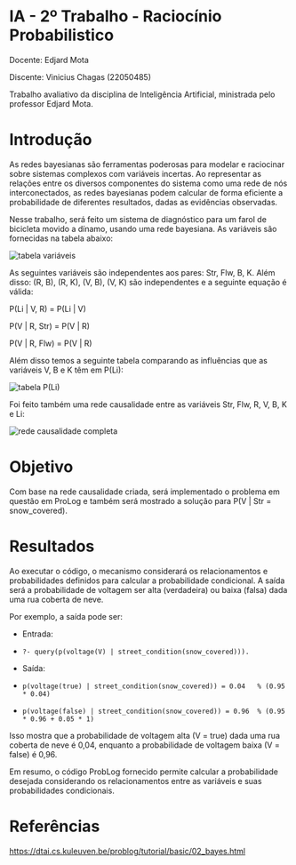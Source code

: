 # IA - 2º Trabalho - Raciocínio Probabilistico

Docente: Edjard Mota

Discente: Vinicius Chagas (22050485)


Trabalho avaliativo da disciplina de Inteligência Artificial, ministrada pelo professor Edjard Mota.


# Introdução

As redes bayesianas são ferramentas poderosas para modelar e raciocinar sobre sistemas complexos com variáveis incertas. Ao representar as relações entre os diversos componentes do sistema como uma rede de nós interconectados, as redes bayesianas podem calcular de forma eficiente a probabilidade de diferentes resultados, dadas as evidências observadas.


Nesse trabalho, será feito um sistema de diagnóstico para um farol de bicicleta movido a dínamo, usando uma rede bayesiana. As variáveis são fornecidas na tabela abaixo:


![tabela variáveis](https://github.com/user-attachments/assets/a285f223-1b28-46a6-a049-faff6d474c6a)


As seguintes variáveis são independentes aos pares: Str, Flw, B, K. Além disso: (R, B), (R, K), (V, B), (V, K) são independentes e a seguinte equação é válida:


P(Li | V, R) = P(Li | V)

P(V | R, Str) = P(V | R)

P(V | R, Flw) = P(V | R)


Além disso temos a seguinte tabela comparando as influências que as variáveis V, B e K têm em P(Li):


![tabela P(Li)](https://github.com/user-attachments/assets/c82ebf07-78b6-41f3-a828-678754937e00)


Foi feito também uma rede causalidade entre as variáveis Str, Flw, R, V, B, K e Li:


![rede causalidade completa](https://github.com/user-attachments/assets/413f501d-6df7-4c92-b4b2-09b8a654a3e7)



# Objetivo


Com base na rede causalidade criada, será implementado o problema em questão em ProLog e também será mostrado a solução para P(V | Str = snow_covered).


# Resultados


Ao executar o código, o mecanismo considerará os relacionamentos e probabilidades definidos para calcular a probabilidade condicional. A saída será a probabilidade de voltagem ser alta (verdadeira) ou baixa (falsa) dada uma rua coberta de neve.


Por exemplo, a saída pode ser:

- Entrada:
-     ?- query(p(voltage(V) | street_condition(snow_covered))).

- Saída:
-     p(voltage(true) | street_condition(snow_covered)) = 0.04   % (0.95 * 0.04)
-     p(voltage(false) | street_condition(snow_covered)) = 0.96  % (0.95 * 0.96 + 0.05 * 1)


Isso mostra que a probabilidade de voltagem alta (V = true) dada uma rua coberta de neve é 0,04, enquanto a probabilidade de voltagem baixa (V = false) é 0,96.


Em resumo, o código ProbLog fornecido permite calcular a probabilidade desejada considerando os relacionamentos entre as variáveis e suas probabilidades condicionais.



# Referências
 
https://dtai.cs.kuleuven.be/problog/tutorial/basic/02_bayes.html


